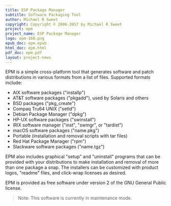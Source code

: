 ```yaml
---
title: ESP Package Manager
subtitle: Software Packaging Tool
author: Michael R Sweet
copyright: Copyright © 2006-2017 by Michael R Sweet
project: epm
project_name: ESP Package Manager
logo: epm-160.png
epub_doc: epm.epub
html_doc: epm.html
pdf_doc: epm.pdf
layout: project-news
---
```


EPM is a simple cross-platform tool that generates software and patch
distributions in various formats from a list of files.  Supported formats
include:

- AIX software packages ("installp")
- AT&T software packages ("pkgadd"), used by Solaris and others
- BSD packages ("pkg_create")
- Compaq Tru64 UNIX ("setld")
- Debian Package Manager ("dpkg")
- HP-UX software packages ("swinstall")
- IRIX software manager ("inst", "swmgr", or "tardist")
- macOS software packages ("name.pkg")
- Portable (installation and removal scripts with tar files)
- Red Hat Package Manager ("rpm")
- Slackware software packages ("name.tgz")

EPM also includes graphical "setup" and "uninstall" programs that can be
provided with your distributions to make installation and removal of more than
one package a snap.  The installers can be customized with product logos,
"readme" files, and click-wrap licenses as desired.

EPM is provided as free software under version 2 of the GNU General Public
license.

> Note: This software is currently in maintenance mode.
